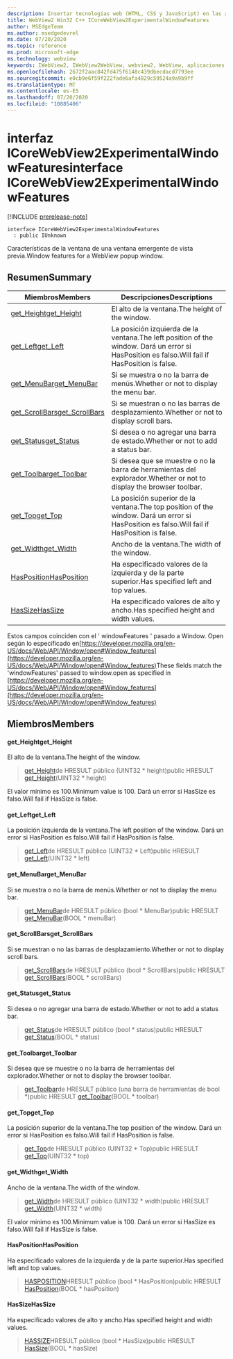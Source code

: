 ```yaml
---
description: Insertar tecnologías web (HTML, CSS y JavaScript) en las aplicaciones nativas con el control Microsoft Edge WebView2
title: WebView2 Win32 C++ ICoreWebView2ExperimentalWindowFeatures
author: MSEdgeTeam
ms.author: msedgedevrel
ms.date: 07/20/2020
ms.topic: reference
ms.prod: microsoft-edge
ms.technology: webview
keywords: IWebView2, IWebView2WebView, webview2, WebView, aplicaciones Win32, Win32, Edge, ICoreWebView2, ICoreWebView2Controller, control de explorador, HTML Edge, ICoreWebView2ExperimentalWindowFeatures
ms.openlocfilehash: 2672f2aac842fd475f6148c439dbecdacd7793ee
ms.sourcegitcommit: e0cb9e6f59f222fade6afa4829c59524a9a9b9ff
ms.translationtype: MT
ms.contentlocale: es-ES
ms.lasthandoff: 07/20/2020
ms.locfileid: "10885406"
---
```

# <span data-ttu-id="5519e-104">interfaz ICoreWebView2ExperimentalWindowFeatures</span><span class="sxs-lookup"><span data-stu-id="5519e-104">interface ICoreWebView2ExperimentalWindowFeatures</span></span> 

[!INCLUDE [prerelease-note](../../includes/prerelease-note.md)]

```
interface ICoreWebView2ExperimentalWindowFeatures
  : public IUnknown
```

<span data-ttu-id="5519e-105">Características de la ventana de una ventana emergente de vista previa.</span><span class="sxs-lookup"><span data-stu-id="5519e-105">Window features for a WebView popup window.</span></span>

## <span data-ttu-id="5519e-106">Resumen</span><span class="sxs-lookup"><span data-stu-id="5519e-106">Summary</span></span>

 <span data-ttu-id="5519e-107">Miembros</span><span class="sxs-lookup"><span data-stu-id="5519e-107">Members</span></span>                        | <span data-ttu-id="5519e-108">Descripciones</span><span class="sxs-lookup"><span data-stu-id="5519e-108">Descriptions</span></span>
--------------------------------|---------------------------------------------
[<span data-ttu-id="5519e-109">get_Height</span><span class="sxs-lookup"><span data-stu-id="5519e-109">get_Height</span></span>](#get_height) | <span data-ttu-id="5519e-110">El alto de la ventana.</span><span class="sxs-lookup"><span data-stu-id="5519e-110">The height of the window.</span></span>
[<span data-ttu-id="5519e-111">get_Left</span><span class="sxs-lookup"><span data-stu-id="5519e-111">get_Left</span></span>](#get_left) | <span data-ttu-id="5519e-112">La posición izquierda de la ventana.</span><span class="sxs-lookup"><span data-stu-id="5519e-112">The left position of the window.</span></span> <span data-ttu-id="5519e-113">Dará un error si HasPosition es falso.</span><span class="sxs-lookup"><span data-stu-id="5519e-113">Will fail if HasPosition is false.</span></span>
[<span data-ttu-id="5519e-114">get_MenuBar</span><span class="sxs-lookup"><span data-stu-id="5519e-114">get_MenuBar</span></span>](#get_menubar) | <span data-ttu-id="5519e-115">Si se muestra o no la barra de menús.</span><span class="sxs-lookup"><span data-stu-id="5519e-115">Whether or not to display the menu bar.</span></span>
[<span data-ttu-id="5519e-116">get_ScrollBars</span><span class="sxs-lookup"><span data-stu-id="5519e-116">get_ScrollBars</span></span>](#get_scrollbars) | <span data-ttu-id="5519e-117">Si se muestran o no las barras de desplazamiento.</span><span class="sxs-lookup"><span data-stu-id="5519e-117">Whether or not to display scroll bars.</span></span>
[<span data-ttu-id="5519e-118">get_Status</span><span class="sxs-lookup"><span data-stu-id="5519e-118">get_Status</span></span>](#get_status) | <span data-ttu-id="5519e-119">Si desea o no agregar una barra de estado.</span><span class="sxs-lookup"><span data-stu-id="5519e-119">Whether or not to add a status bar.</span></span>
[<span data-ttu-id="5519e-120">get_Toolbar</span><span class="sxs-lookup"><span data-stu-id="5519e-120">get_Toolbar</span></span>](#get_toolbar) | <span data-ttu-id="5519e-121">Si desea que se muestre o no la barra de herramientas del explorador.</span><span class="sxs-lookup"><span data-stu-id="5519e-121">Whether or not to display the browser toolbar.</span></span>
[<span data-ttu-id="5519e-122">get_Top</span><span class="sxs-lookup"><span data-stu-id="5519e-122">get_Top</span></span>](#get_top) | <span data-ttu-id="5519e-123">La posición superior de la ventana.</span><span class="sxs-lookup"><span data-stu-id="5519e-123">The top position of the window.</span></span> <span data-ttu-id="5519e-124">Dará un error si HasPosition es falso.</span><span class="sxs-lookup"><span data-stu-id="5519e-124">Will fail if HasPosition is false.</span></span>
[<span data-ttu-id="5519e-125">get_Width</span><span class="sxs-lookup"><span data-stu-id="5519e-125">get_Width</span></span>](#get_width) | <span data-ttu-id="5519e-126">Ancho de la ventana.</span><span class="sxs-lookup"><span data-stu-id="5519e-126">The width of the window.</span></span>
[<span data-ttu-id="5519e-127">HasPosition</span><span class="sxs-lookup"><span data-stu-id="5519e-127">HasPosition</span></span>](#hasposition) | <span data-ttu-id="5519e-128">Ha especificado valores de la izquierda y de la parte superior.</span><span class="sxs-lookup"><span data-stu-id="5519e-128">Has specified left and top values.</span></span>
[<span data-ttu-id="5519e-129">HasSize</span><span class="sxs-lookup"><span data-stu-id="5519e-129">HasSize</span></span>](#hassize) | <span data-ttu-id="5519e-130">Ha especificado valores de alto y ancho.</span><span class="sxs-lookup"><span data-stu-id="5519e-130">Has specified height and width values.</span></span>

<span data-ttu-id="5519e-131">Estos campos coinciden con el ' windowFeatures ' pasado a Window. Open según lo especificado en[https://developer.mozilla.org/en-US/docs/Web/API/Window/open#Window_features](https://developer.mozilla.org/en-US/docs/Web/API/Window/open#Window_features)</span><span class="sxs-lookup"><span data-stu-id="5519e-131">These fields match the 'windowFeatures' passed to window.open as specified in [https://developer.mozilla.org/en-US/docs/Web/API/Window/open#Window_features](https://developer.mozilla.org/en-US/docs/Web/API/Window/open#Window_features)</span></span>

## <span data-ttu-id="5519e-132">Miembros</span><span class="sxs-lookup"><span data-stu-id="5519e-132">Members</span></span>

#### <span data-ttu-id="5519e-133">get_Height</span><span class="sxs-lookup"><span data-stu-id="5519e-133">get_Height</span></span> 

<span data-ttu-id="5519e-134">El alto de la ventana.</span><span class="sxs-lookup"><span data-stu-id="5519e-134">The height of the window.</span></span>

> <span data-ttu-id="5519e-135">[get_Height](#get_height)de HRESULT público (UINT32 \* height)</span><span class="sxs-lookup"><span data-stu-id="5519e-135">public HRESULT [get_Height](#get_height)(UINT32 \* height)</span></span>

<span data-ttu-id="5519e-136">El valor mínimo es 100.</span><span class="sxs-lookup"><span data-stu-id="5519e-136">Minimum value is 100.</span></span> <span data-ttu-id="5519e-137">Dará un error si HasSize es falso.</span><span class="sxs-lookup"><span data-stu-id="5519e-137">Will fail if HasSize is false.</span></span>

#### <span data-ttu-id="5519e-138">get_Left</span><span class="sxs-lookup"><span data-stu-id="5519e-138">get_Left</span></span> 

<span data-ttu-id="5519e-139">La posición izquierda de la ventana.</span><span class="sxs-lookup"><span data-stu-id="5519e-139">The left position of the window.</span></span> <span data-ttu-id="5519e-140">Dará un error si HasPosition es falso.</span><span class="sxs-lookup"><span data-stu-id="5519e-140">Will fail if HasPosition is false.</span></span>

> <span data-ttu-id="5519e-141">[get_Left](#get_left)de HRESULT público (UINT32 \* Left)</span><span class="sxs-lookup"><span data-stu-id="5519e-141">public HRESULT [get_Left](#get_left)(UINT32 \* left)</span></span>

#### <span data-ttu-id="5519e-142">get_MenuBar</span><span class="sxs-lookup"><span data-stu-id="5519e-142">get_MenuBar</span></span> 

<span data-ttu-id="5519e-143">Si se muestra o no la barra de menús.</span><span class="sxs-lookup"><span data-stu-id="5519e-143">Whether or not to display the menu bar.</span></span>

> <span data-ttu-id="5519e-144">[get_MenuBar](#get_menubar)de HRESULT público (bool \* MenuBar)</span><span class="sxs-lookup"><span data-stu-id="5519e-144">public HRESULT [get_MenuBar](#get_menubar)(BOOL \* menuBar)</span></span>

#### <span data-ttu-id="5519e-145">get_ScrollBars</span><span class="sxs-lookup"><span data-stu-id="5519e-145">get_ScrollBars</span></span> 

<span data-ttu-id="5519e-146">Si se muestran o no las barras de desplazamiento.</span><span class="sxs-lookup"><span data-stu-id="5519e-146">Whether or not to display scroll bars.</span></span>

> <span data-ttu-id="5519e-147">[get_ScrollBars](#get_scrollbars)de HRESULT público (bool \* ScrollBars)</span><span class="sxs-lookup"><span data-stu-id="5519e-147">public HRESULT [get_ScrollBars](#get_scrollbars)(BOOL \* scrollBars)</span></span>

#### <span data-ttu-id="5519e-148">get_Status</span><span class="sxs-lookup"><span data-stu-id="5519e-148">get_Status</span></span> 

<span data-ttu-id="5519e-149">Si desea o no agregar una barra de estado.</span><span class="sxs-lookup"><span data-stu-id="5519e-149">Whether or not to add a status bar.</span></span>

> <span data-ttu-id="5519e-150">[get_Status](#get_status)de HRESULT público (bool \* status)</span><span class="sxs-lookup"><span data-stu-id="5519e-150">public HRESULT [get_Status](#get_status)(BOOL \* status)</span></span>

#### <span data-ttu-id="5519e-151">get_Toolbar</span><span class="sxs-lookup"><span data-stu-id="5519e-151">get_Toolbar</span></span> 

<span data-ttu-id="5519e-152">Si desea que se muestre o no la barra de herramientas del explorador.</span><span class="sxs-lookup"><span data-stu-id="5519e-152">Whether or not to display the browser toolbar.</span></span>

> <span data-ttu-id="5519e-153">[get_Toolbar](#get_toolbar)de HRESULT público (una barra de herramientas de bool \*)</span><span class="sxs-lookup"><span data-stu-id="5519e-153">public HRESULT [get_Toolbar](#get_toolbar)(BOOL \* toolbar)</span></span>

#### <span data-ttu-id="5519e-154">get_Top</span><span class="sxs-lookup"><span data-stu-id="5519e-154">get_Top</span></span> 

<span data-ttu-id="5519e-155">La posición superior de la ventana.</span><span class="sxs-lookup"><span data-stu-id="5519e-155">The top position of the window.</span></span> <span data-ttu-id="5519e-156">Dará un error si HasPosition es falso.</span><span class="sxs-lookup"><span data-stu-id="5519e-156">Will fail if HasPosition is false.</span></span>

> <span data-ttu-id="5519e-157">[get_Top](#get_top)de HRESULT público (UINT32 \* Top)</span><span class="sxs-lookup"><span data-stu-id="5519e-157">public HRESULT [get_Top](#get_top)(UINT32 \* top)</span></span>

#### <span data-ttu-id="5519e-158">get_Width</span><span class="sxs-lookup"><span data-stu-id="5519e-158">get_Width</span></span> 

<span data-ttu-id="5519e-159">Ancho de la ventana.</span><span class="sxs-lookup"><span data-stu-id="5519e-159">The width of the window.</span></span>

> <span data-ttu-id="5519e-160">[get_Width](#get_width)de HRESULT público (UINT32 \* width)</span><span class="sxs-lookup"><span data-stu-id="5519e-160">public HRESULT [get_Width](#get_width)(UINT32 \* width)</span></span>

<span data-ttu-id="5519e-161">El valor mínimo es 100.</span><span class="sxs-lookup"><span data-stu-id="5519e-161">Minimum value is 100.</span></span> <span data-ttu-id="5519e-162">Dará un error si HasSize es falso.</span><span class="sxs-lookup"><span data-stu-id="5519e-162">Will fail if HasSize is false.</span></span>

#### <span data-ttu-id="5519e-163">HasPosition</span><span class="sxs-lookup"><span data-stu-id="5519e-163">HasPosition</span></span> 

<span data-ttu-id="5519e-164">Ha especificado valores de la izquierda y de la parte superior.</span><span class="sxs-lookup"><span data-stu-id="5519e-164">Has specified left and top values.</span></span>

> <span data-ttu-id="5519e-165">[HASPOSITION](#hasposition)HRESULT público (bool \* HasPosition)</span><span class="sxs-lookup"><span data-stu-id="5519e-165">public HRESULT [HasPosition](#hasposition)(BOOL \* hasPosition)</span></span>

#### <span data-ttu-id="5519e-166">HasSize</span><span class="sxs-lookup"><span data-stu-id="5519e-166">HasSize</span></span> 

<span data-ttu-id="5519e-167">Ha especificado valores de alto y ancho.</span><span class="sxs-lookup"><span data-stu-id="5519e-167">Has specified height and width values.</span></span>

> <span data-ttu-id="5519e-168">[HASSIZE](#hassize)HRESULT público (bool \* HasSize)</span><span class="sxs-lookup"><span data-stu-id="5519e-168">public HRESULT [HasSize](#hassize)(BOOL \* hasSize)</span></span>

